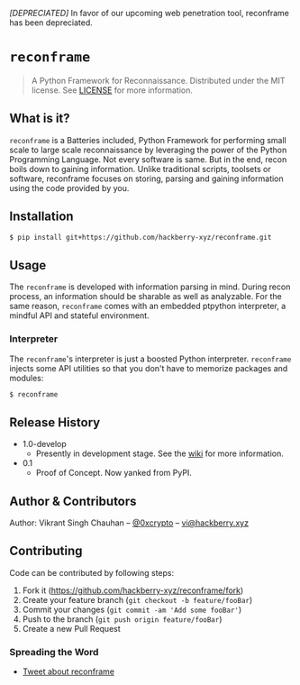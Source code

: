 *[DEPRECIATED]*
In favor of our upcoming web penetration tool, reconframe has been depreciated.

# ```reconframe```
> A Python Framework for Reconnaissance.
> Distributed under the MIT license. See [LICENSE](LICENSE) for more information. 

## What is it?
```reconframe``` is a Batteries included, Python Framework for performing small scale to large scale reconnaissance by leveraging the power of the Python Programming Language. Not every software is same. But in the end, recon boils down to gaining information. Unlike traditional scripts, toolsets or software, reconframe focuses on storing, parsing and gaining information using the code provided by you.

## Installation
```sh
$ pip install git+https://github.com/hackberry-xyz/reconframe.git
```

## Usage
The ```reconframe``` is developed with information parsing in mind. During recon process, an information should be sharable as well as analyzable. For the same reason, ```reconframe``` comes with an embedded ptpython interpreter, a mindful API and stateful environment.

### Interpreter
The ```reconframe```'s interpreter is just a boosted Python interpreter.  ```reconframe``` injects some API utilities so that you don't have to memorize packages and modules:
```sh
$ reconframe
```

## Release History
* 1.0-develop
    * Presently in development stage. See the [wiki](https://github.com/hackberry-xyz/reconframe/wiki) for more information.
* 0.1
    * Proof of Concept. Now yanked from PyPI.

## Author & Contributors

Author: Vikrant Singh Chauhan – [@0xcrypto](https://twitter.com/0xcrypto) – vi@hackberry.xyz


## Contributing
Code can be contributed by following steps:

1. Fork it (<https://github.com/hackberry-xyz/reconframe/fork>)
2. Create your feature branch (`git checkout -b feature/fooBar`)
3. Commit your changes (`git commit -am 'Add some fooBar'`)
4. Push to the branch (`git push origin feature/fooBar`)
5. Create a new Pull Request

### Spreading the Word
* [Tweet about reconframe](https://twitter.com/intent/tweet?url=https%3A%2F%2Fgithub.com%2Fhackberry-xyz%2Freconframe&text=Meet%20reconframe%21%20A%20reconnaissance%20framework.&via=0xcrypto)
